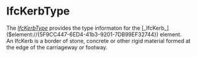 IfcKerbType
===========
The [_IfcKerbType_]($element://{FB4F7B10-0BA1-4ff3-A463-1E7CD6EE5E9A})
provides the type informaton for the
[_IfcKerb_]($element://{5F9CC447-6ED4-41b3-9201-7DB99EF32744}) element.  
An IfcKerb is a border of stone, concrete or other rigid material formed at
the edge of the carriageway or footway.


